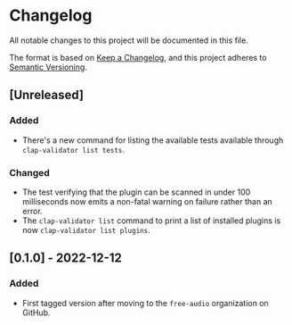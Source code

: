# Changelog

All notable changes to this project will be documented in this file.

The format is based on [Keep a Changelog](https://keepachangelog.com/en/1.0.0/),
and this project adheres to [Semantic
Versioning](https://semver.org/spec/v2.0.0.html).

## [Unreleased]

### Added

- There's a new command for listing the available tests available through
  `clap-validator list tests`.

### Changed

- The test verifying that the plugin can be scanned in under 100 milliseconds
  now emits a non-fatal warning on failure rather than an error.
- The `clap-validator list` command to print a list of installed plugins is now
  `clap-validator list plugins`.

## [0.1.0] - 2022-12-12

### Added

- First tagged version after moving to the `free-audio` organization on GitHub.
